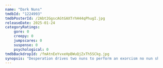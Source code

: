```yaml
---
name: "Dark Nuns"
tmdbId: "1224993"
tmdbPosterId: /2Abt2GgscAGtGAXTrhH44qPhugI.jpg
releaseDate: 2025-01-24
categoryRatings:
    gore: 0
    creepy: 0
    jumpscares: 0
    suspense: 0
    psychological: 0
tmdbBackdropId: /fmAtnEeYvxeHpBWuQjZxTh5SCkg.jpg
synopsis: "Desperation drives two nuns to perform an exorcism no nun should attempt. With a possessed child at the mercy of evil and the opposition of the Catholic Church, they take on the dangerous forbidden rituals themselves, putting their immortal souls in grave danger. They must confront the terrifying cost of their sacrilegious actions, but one goal remains: the boy must be saved at all costs."
---
```

